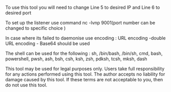 To use this tool you will need to change Line 5 to desired IP and Line 6 to desired port 

To set up the listener use command nc -lvnp 9001(port number can be changed to specific choice ) 

In case where its failed to daemonise use encoding : URL encoding -double URL encoding - Base64 should be used 

The shell can be used for the following : 
sh, /bin/bash, /bin/sh, cmd, bash, powershell, pwsh, ash, bsh, csh, ksh, zsh, pdksh, tcsh, mksh, dash



This tool may be used for legal purposes only.  Users take full responsibility
for any actions performed using this tool.  The author accepts no liability for
damage caused by this tool.  If these terms are not acceptable to you, then do 
not use this tool.


